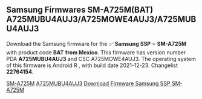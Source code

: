 <h2>Samsung Firmwares SM-A725M(BAT) A725MUBU4AUJ3/A725MOWE4AUJ3/A725MUBU4AUJ3</h2>
Download the Samsung firmware for the ✅ <strong>Samsung SSP </strong> ⭐ <strong>SM-A725M</strong> with product code <strong>BAT</strong> <strong> from Mexico</strong>. This firmware has version number PDA <strong>A725MUBU4AUJ3</strong> and CSC A725MOWE4AUJ3. The operating system of this firmware is Android R , with build date 2021-12-23. Changelist <strong>22764154</strong>.

[SM-A725M](https://samfirm.shop/samsung/model/SM-A725M)
[A725MUBU4AUJ3](https://samfirm.shop/samsung/pda/A725MUBU4AUJ3)
[Download Firmware Samsung SSP SM-A725M](https://samfirm.shop/samsung/firmware/485232)
